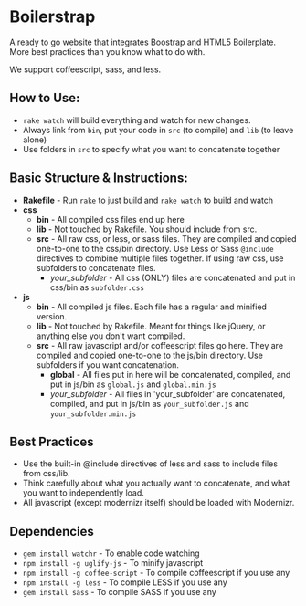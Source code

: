 # Boilerstrap
A ready to go website that integrates Boostrap and HTML5 Boilerplate.
More best practices than you know what to do with.

We support coffeescript, sass, and less.

## How to Use:
* `rake watch` will build everything and watch for new changes.
* Always link from `bin`, put your code in `src` (to compile) and `lib` (to leave alone)
* Use folders in `src` to specify what you want to concatenate together

## Basic Structure & Instructions:
* **Rakefile** - Run `rake` to just build and `rake watch` to build and watch
* **css**
  * **bin** - All compiled css files end up here
  * **lib** - Not touched by Rakefile. You should include from src.
  * **src** - All raw css, or less, or sass files. They are compiled and copied one-to-one to the css/bin directory. Use Less or Sass `@include` directives to combine multiple files together. If using raw css, use subfolders to concatenate files.
    - *your_subfolder* - All css (ONLY) files are concatenated and put in css/bin as `subfolder.css`
* **js**
  * **bin** - All compiled js files. Each file has a regular and minified version.
  * **lib** - Not touched by Rakefile. Meant for things like jQuery, or anything else you don't want compiled.
  * **src** - All raw javascript and/or coffeescript files go here. They are compiled and copied one-to-one to the js/bin directory. Use subfolders if you want concatenation.
    - **global** - All files put in here will be concatenated, compiled, and put in js/bin as `global.js` and `global.min.js`
    - *your_subfolder* - All files in 'your_subfolder' are concatenated, compiled, and put in js/bin as `your_subfolder.js` and `your_subfolder.min.js`

## Best Practices
* Use the built-in @include directives of less and sass to include files from css/lib.
* Think carefully about what you actually want to concatenate, and what you want to independently load.
* All javascript (except modernizr itself) should be loaded with Modernizr.

## Dependencies
* `gem install watchr` - To enable code watching
* `npm install -g uglify-js` - To minify javascript
* `npm install -g coffee-script` - To compile coffeescript if you use any
* `npm install -g less` - To compile LESS if you use any
* `gem install sass` - To compile SASS if you use any
